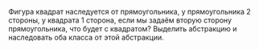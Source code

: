 Фигура квадрат наследуется от прямоугольника, у прямоугольника 2 стороны, у квадрата 1 сторона, если мы задаём вторую
сторону прямоугольника, что будет с квадратом? Выделить абстракцию и наследовать оба класса от этой абстракции.